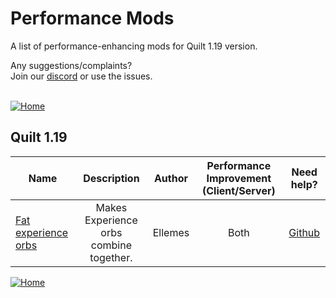 
# Performance Mods
A list of performance-enhancing mods for Quilt 1.19 version.

Any suggestions/complaints?<br>
Join our [discord](https://discord.gg/8nzHYhVUQS) or use the issues.<br><br>

[![Home](https://i.imgur.com/zGuelkW.png)](https://github.com/NordicGamerFE/usefulmods/blob/main/README.md)

## Quilt 1.19

| Name |  Description | Author | Performance Improvement (Client/Server) | Need help? |
| --- | :---: | :---: | :---: | :---: |
| [Fat experience orbs](https://modrinth.com/mod/fat-experience-orbs) | Makes Experience orbs combine together. | Ellemes | Both |  [Github](https://github.com/Ellemes/fat-experience-orbs/issues/) 

[![Home](https://i.imgur.com/zGuelkW.png)](https://github.com/NordicGamerFE/usefulmods/blob/main/README.md)
